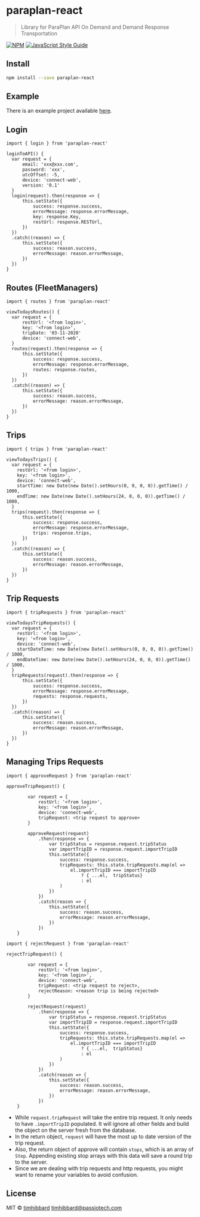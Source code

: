 # paraplan-react

> Library for ParaPlan API On Demand and Demand Response Transportation

[![NPM](https://img.shields.io/npm/v/paraplan-react.svg)](https://www.npmjs.com/package/paraplan-react) [![JavaScript Style Guide](https://img.shields.io/badge/code_style-standard-brightgreen.svg)](https://standardjs.com)

## Install

```bash
npm install --save paraplan-react
```

## Example

There is an example project available [here](https://timhibbard.github.io/paraplan-react/).

## Login

```login
import { login } from 'paraplan-react'

loginToAPI() {
  var request = {
      email: 'xxx@xxx.com',
      password: 'xxx',
      utcOffset: -5,
      device: 'connect-web',
      version: '0.1'
  }
  login(request).then(response => {
      this.setState({
          success: response.success,
          errorMessage: response.errorMessage,
          key: response.Key,
          restUrl: response.RESTUrl,
      })
  })
  .catch((reason) => {
      this.setState({
          success: reason.success,
          errorMessage: reason.errorMessage,
      })
  })
}
```

## Routes (FleetManagers)

```routes
import { routes } from 'paraplan-react'

viewTodaysRoutes() {
  var request = {
      restUrl: '<from login>',
      key: '<from login>',
      tripDate: '03-11-2020'
      device: 'connect-web',
  }
  routes(request).then(response => {
      this.setState({
          success: response.success,
          errorMessage: response.errorMessage,
          routes: response.routes,
      })
  })
  .catch((reason) => {
      this.setState({
          success: reason.success,
          errorMessage: reason.errorMessage,
      })
  })
}
```

## Trips

```trips
import { trips } from 'paraplan-react'

viewTodaysTrips() {
  var request = {
    restUrl: '<from login>',
    key: '<from login>',
    device: 'connect-web',
    startTime: new Date(new Date().setHours(0, 0, 0, 0)).getTime() / 1000,
    endTime: new Date(new Date().setHours(24, 0, 0, 0)).getTime() / 1000,
  }
  trips(request).then(response => {
      this.setState({
          success: response.success,
          errorMessage: response.errorMessage,
          trips: response.trips,
      })
  })
  .catch((reason) => {
      this.setState({
          success: reason.success,
          errorMessage: reason.errorMessage,
      })
  })
}
```

## Trip Requests

```trip requests
import { tripRequests } from 'paraplan-react'

viewTodaysTripRequests() {
  var request = {
    restUrl: '<from login>',
    key: '<from login>',
    device: 'connect-web',
    startDateTime: new Date(new Date().setHours(0, 0, 0, 0)).getTime() / 1000,
    endDateTime: new Date(new Date().setHours(24, 0, 0, 0)).getTime() / 1000,
  }
  tripRequests(request).then(response => {
      this.setState({
          success: response.success,
          errorMessage: response.errorMessage,
          requests: response.requests,
      })
  })
  .catch((reason) => {
      this.setState({
          success: reason.success,
          errorMessage: reason.errorMessage,
      })
  })
}
```

## Managing Trips Requests

```approve request
import { approveRequest } from 'paraplan-react'

approveTripRequest() {

        var request = {
            restUrl: '<from login>',
            key: '<from login>',
            device: 'connect-web',
            tripRequest: <trip request to approve>
        }

        approveRequest(request)
            .then(response => {
                var tripStatus = response.request.tripStatus
                var importTripID = response.request.importTripID
                this.setState({
                    success: response.success,
                    tripRequests: this.state.tripRequests.map(el =>
                        el.importTripID === importTripID
                            ? { ...el,  tripStatus}
                            : el
                    )
                })
            })
            .catch(reason => {
                this.setState({
                    success: reason.success,
                    errorMessage: reason.errorMessage,
                })
            })
    }
```

```reject request
import { rejectRequest } from 'paraplan-react'

rejectTripRequest() {

        var request = {
            restUrl: '<from login>',
            key: '<from login>',
            device: 'connect-web',
            tripRequest: <trip request to reject>,
            rejectReason: <reason trip is being rejected>
        }

        rejectRequest(request)
            .then(response => {
                var tripStatus = response.request.tripStatus
                var importTripID = response.request.importTripID
                this.setState({
                    success: response.success,
                    tripRequests: this.state.tripRequests.map(el =>
                        el.importTripID === importTripID
                            ? { ...el,  tripStatus}
                            : el
                    )
                })
            })
            .catch(reason => {
                this.setState({
                    success: reason.success,
                    errorMessage: reason.errorMessage,
                })
            })
    }
```

- While `request.tripRequest` will take the entire trip request. It only needs to have `.importTripID` populated. It will ignore all other fields and build the object on the server fresh from the database.
- In the return object, `request` will have the most up to date version of the trip request.
- Also, the return object of approve will contain `stops`, which is an array of `Stop`. Appending existing stop arrays with this data will save a round trip to the server.
- Since we are dealing with trip requests and http requests, you might want to rename your variables to avoid confusion. 



## License

MIT © [timhibbard](https://github.com/timhibbard) timhibbard@passiotech.com
